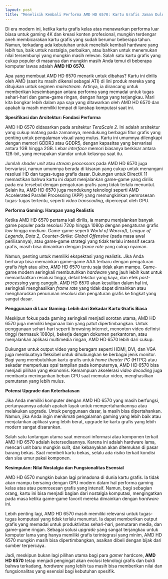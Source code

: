 ```yaml
---
layout: post
title: "Menelisik Kembali Performa AMD HD 6570: Kartu Grafis Jaman Dulu yang Masih Relevan?"
---
```


Di era modern ini, ketika kartu grafis kelas atas menawarkan performa luar biasa untuk gaming 4K dan kreasi konten profesional, mungkin terdengar aneh membicarakan kartu grafis yang sudah berumur beberapa tahun. Namun, terkadang ada kebutuhan untuk menelisik kembali hardware yang lebih tua, baik untuk nostalgia, perbaikan, atau bahkan untuk menemukan nilai tersembunyi yang mungkin masih relevan. Salah satu kartu grafis yang cukup populer di masanya dan mungkin masih Anda temui di beberapa komputer lawas adalah **AMD HD 6570**.

Apa yang membuat AMD HD 6570 menarik untuk dibahas? Kartu ini dirilis oleh AMD (saat itu masih dikenal sebagai ATI) di lini produk mereka yang ditujukan untuk segmen _mainstream_. Artinya, ia dirancang untuk memberikan keseimbangan antara performa yang memadai untuk tugas sehari-hari dan game-game ringan, dengan harga yang terjangkau. Mari kita bongkar lebih dalam apa saja yang ditawarkan oleh AMD HD 6570 dan apakah ia masih memiliki tempat di lanskap komputasi saat ini.

**Spesifikasi dan Arsitektur: Fondasi Performa**

AMD HD 6570 didasarkan pada arsitektur _TeraScale 2_. Ini adalah arsitektur yang cukup matang pada zamannya, mendukung berbagai fitur grafis yang penting untuk pengalaman visual yang mulus. Kartu ini umumnya dilengkapi dengan memori GDDR3 atau GDDR5, dengan kapasitas yang bervariasi antara 1GB hingga 2GB. Lebar _interface_ memori biasanya berkisar antara 128-bit, yang merupakan standar untuk kelasnya saat itu.

Jumlah _shader unit_ atau _stream processors_ pada AMD HD 6570 juga bervariasi, namun umumnya berada di kisaran yang cukup untuk menangani resolusi HD dan tugas-tugas grafis dasar. Dukungan untuk DirectX 11 memastikan bahwa kartu ini dapat menjalankan game-game yang dirilis pada era tersebut dengan pengaturan grafis yang tidak terlalu menuntut. Selain itu, AMD HD 6570 juga mendukung teknologi seperti AMD Accelerated Parallel Processing (APP) yang memungkinkan pemrosesan tugas-tugas tertentu, seperti _video transcoding_, dipercepat oleh GPU.

**Performa Gaming: Harapan yang Realistis**

Ketika AMD HD 6570 pertama kali dirilis, ia mampu menjalankan banyak game populer pada resolusi 720p hingga 1080p dengan pengaturan grafis _low_ hingga _medium_. Game-game seperti _World of Warcraft_, _League of Legends_, _Dota 2_, _Counter-Strike: Global Offensive_ (pada masa awal perilisannya), atau game-game strategi yang tidak terlalu intensif secara grafis, masih bisa dimainkan dengan _frame rate_ yang cukup nyaman.

Namun, penting untuk memiliki ekspektasi yang realistis. Jika Anda berharap bisa memainkan game-game AAA terbaru dengan pengaturan grafis _high_ atau _ultra_, AMD HD 6570 tentu saja tidak akan mampu. Game-game modern seringkali membutuhkan _hardware_ yang jauh lebih kuat untuk memanfaatkan resolusi tinggi, detail tekstur yang kaya, dan efek _post-processing_ yang canggih. AMD HD 6570 akan kesulitan dalam hal ini, seringkali menghasilkan _frame rate_ yang tidak dapat dimainkan atau mengharuskan penurunan resolusi dan pengaturan grafis ke tingkat yang sangat dasar.

**Penggunaan di Luar Gaming: Lebih dari Sekadar Kartu Grafis Biasa**

Meskipun fokus pada gaming seringkali menjadi sorotan utama, AMD HD 6570 juga memiliki kegunaan lain yang patut dipertimbangkan. Untuk penggunaan sehari-hari seperti browsing internet, menonton video definisi tinggi (termasuk 1080p), bekerja dengan dokumen perkantoran, atau menjalankan aplikasi multimedia ringan, AMD HD 6570 lebih dari cukup.

Dukungan untuk output video yang beragam seperti HDMI, DVI, dan VGA juga membuatnya fleksibel untuk dihubungkan ke berbagai jenis monitor. Bagi yang membutuhkan kartu grafis untuk _home theater PC_ (HTPC) atau sekadar memperluas opsi tampilan pada komputernya, AMD HD 6570 bisa menjadi pilihan yang ekonomis. Kemampuan akselerasi _video decoding_ juga membantu meringankan beban CPU saat memutar video, menghasilkan pemutaran yang lebih mulus.

**Potensi Upgrade dan Keterbatasan**

Jika Anda memiliki komputer dengan AMD HD 6570 yang masih berfungsi, pertanyaannya adalah apakah layak untuk mempertahankannya atau melakukan upgrade. Untuk penggunaan dasar, ia masih bisa dipertahankan. Namun, jika Anda ingin menikmati pengalaman gaming yang lebih baik atau menjalankan aplikasi yang lebih berat, upgrade ke kartu grafis yang lebih modern sangat disarankan.

Salah satu tantangan utama saat mencari informasi atau komponen terkait AMD HD 6570 adalah ketersediaannya. Karena ini adalah hardware lama, mencari unit baru mungkin sulit, dan kebanyakan akan ditemukan di pasar barang bekas. Saat membeli kartu bekas, selalu ada risiko terkait kondisi dan sisa umur pakai komponen.

**Kesimpulan: Nilai Nostalgia dan Fungsionalitas Esensial**

AMD HD 6570 mungkin bukan lagi primadona di dunia kartu grafis. Ia tidak akan mampu bersaing dengan GPU modern dalam hal performa gaming kelas atas atau pemrosesan grafis yang intensif. Namun, bagi sebagian orang, kartu ini bisa menjadi bagian dari nostalgia komputasi, mengingatkan pada masa ketika game-game favorit mereka dimainkan dengan _hardware_ ini.

Lebih penting lagi, AMD HD 6570 masih memiliki relevansi untuk tugas-tugas komputasi yang tidak terlalu menuntut. Ia dapat memberikan output grafis yang memadai untuk produktivitas sehari-hari, pemutaran media, dan game-game ringan. Sebagai solusi _upgrade_ yang sangat terjangkau untuk komputer lama yang hanya memiliki grafis terintegrasi yang minim, AMD HD 6570 mungkin masih bisa dipertimbangkan, asalkan dibeli dengan bijak dari sumber terpercaya.

Jadi, meskipun bukan lagi pilihan utama bagi para _gamer_ hardcore, **AMD HD 6570** tetap menjadi pengingat akan evolusi teknologi grafis dan bukti bahwa terkadang, _hardware_ yang lebih tua masih bisa memberikan nilai dan fungsionalitas yang esensial bagi kebutuhan spesifik.
